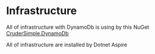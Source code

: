 
# Infrastructure

All of infrastructure with DynamoDb is using by this NuGet [CruderSimple.DynamoDb](https://github.com/thiagomaia971/CruderSimple/blob/main/src/CruderSimple.DynamoDb/README.md)

All of infrastructure are installed by Dotnet Aspire
